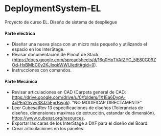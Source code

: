 # DeploymentSystem-EL
Proyecto de curso EL. Diseño de sistema de despliegue

#### Parte eléctrica
 - Diseñar una nueva placa con un micro más pequeño y utilizando el espacio en los InterStage.
 - Revisar documentacion de Pinout de Stack (https://docs.google.com/spreadsheets/d/16q0HoTVAfZYG_5lE80G09ZOd-HxBMbC0y2KJIxqkWWU/edit#gid=0).
 - Instrucciones con comandos. 
 
#### Parte Mecánica
 - Revisar articulaciones en CAD (Carpeta general de CAD: https://drive.google.com/drive/u/0/folders/1X1Ea6DyqA-4cPEp2hvyv38Jz5EprBwpk).
   "NO MODIFICAR DIRECTAMENTE"
 - Leer CubesatRev 13 especificaciones de diseños (Tolerancias de diseños, dimensiones maximas de extrucción, estandar de dimensión). https://www.cubesat.org/resources.
 - Exportar las caras de los InterStage a DXF para el diseño del Board.
 - Crear articulaciones en los paneles.
 
